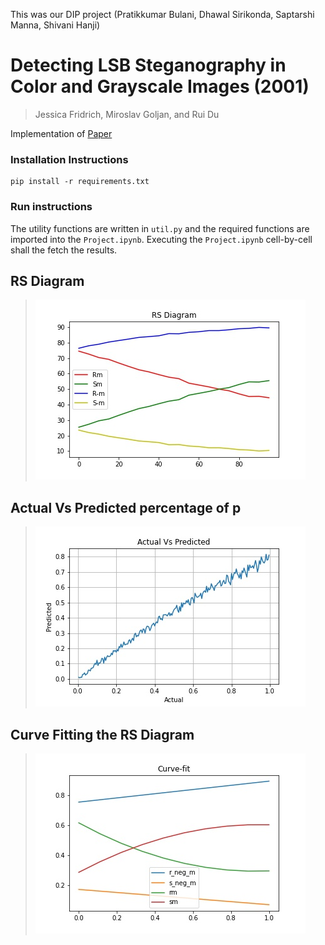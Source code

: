 This was our DIP project (Pratikkumar Bulani, Dhawal Sirikonda, Saptarshi Manna, Shivani Hanji)

# Detecting LSB Steganography in Color and Grayscale Images (2001)
>Jessica Fridrich, Miroslav Goljan, and Rui Du

Implementation of [Paper](https://staff.emu.edu.tr/alexanderchefranov/Documents/CMSE492/Fridrich%20Steganalysis%202001.pdf)


### Installation Instructions

```
pip install -r requirements.txt
```

### Run instructions

The utility functions are written in ```util.py``` and the required functions are imported into the ```Project.ipynb```. Executing the ```Project.ipynb``` cell-by-cell shall the fetch the results.

## RS Diagram
>![RS Diagram](./output/output-rs-diagram-img-03.jpg)

## Actual Vs Predicted percentage of p
>![Actual Vs Predicted percentage of p](./output/output-predicted-vs-actual-img-03.jpg)

## Curve Fitting the RS Diagram
>![Curve Fitting the RS Diagram](./output/cute-fit-img-03.jpg)
